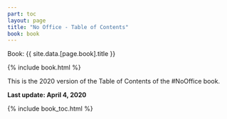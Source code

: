 ```yaml
---
part: toc
layout: page
title: "No Office - Table of Contents"
book: book
---
```


Book: {{ site.data.[page.book].title }}

{% include book.html %}

This is the 2020 version of the Table of Contents of the #NoOffice book.

**Last update: April 4, 2020**

{% include book_toc.html %}